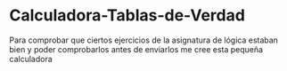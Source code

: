 # Calculadora-Tablas-de-Verdad
Para comprobar que ciertos ejercicios de la asignatura de lógica estaban bien y poder comprobarlos antes de enviarlos me cree esta pequeña calculadora
